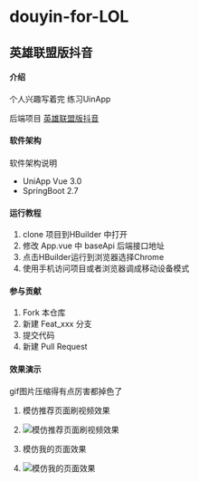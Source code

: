 # douyin-for-LOL
## 英雄联盟版抖音

#### 介绍
个人兴趣写着完
练习UinApp

后端项目 [英雄联盟版抖音](https://github.com/HuangZhongYao/douyin-for-lol_server)

#### 软件架构
#### 
软件架构说明
- UniApp Vue 3.0
- SpringBoot 2.7

#### 运行教程

1.  clone 项目到HBuilder 中打开
2.  修改 App.vue 中 baseApi 后端接口地址
3.  点击HBuilder运行到浏览器选择Chrome
4.  使用手机访问项目或者浏览器调成移动设备模式

#### 参与贡献

1.  Fork 本仓库
2.  新建 Feat_xxx 分支
3.  提交代码
4.  新建 Pull Request

#### 效果演示
gif图片压缩得有点厉害都掉色了

1. 模仿推荐页面刷视频效果 
2. ![模仿推荐页面刷视频效果](doc/static/主页.gif)

3. 模仿我的页面效果 
4. ![模仿我的页面效果](doc/static/我的.gif)
